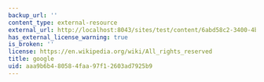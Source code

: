 ```yaml
---
backup_url: ''
content_type: external-resource
external_url: http://localhost:8043/sites/test/content/6abd58c2-3400-4b38-b971-d4b51bf71897/?ocw_resource_link_uuid=6abd58c2-3400-4b38-b971-d4b51bf71897&ocw_resource_link_suffix=
has_external_license_warning: true
is_broken: ''
license: https://en.wikipedia.org/wiki/All_rights_reserved
title: google
uid: aaa9b6b4-8058-4faa-97f1-2603ad7925b9
---
```

